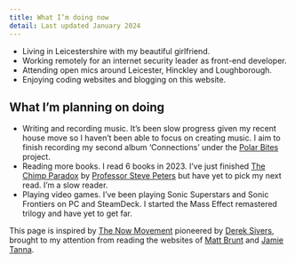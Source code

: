 ```yaml
---
title: What I’m doing now
detail: Last updated January 2024
---
```

- Living in Leicestershire with my beautiful girlfriend.
- Working remotely for an internet security leader as front-end developer.
- Attending open mics around Leicester, Hinckley and Loughborough.
- Enjoying coding websites and blogging on this website.

## What I’m planning on doing

- Writing and recording music. It’s been slow progress given my recent house move so I haven’t been able to focus on creating music. I aim to finish recording my second album ‘Connections’ under the [Polar Bites](https://polarbites.bandcamp.com/) project.
- Reading more books. I read 6 books in 2023. I’ve just finished [The Chimp Paradox](https://profstevepeters.com/books/the-chimp-paradox-book/
) by [Professor Steve Peters](https://profstevepeters.com/about-professor-steve-peters/) but have yet to pick my next read. I’m a slow reader.
- Playing video games. I’ve been playing Sonic Superstars and Sonic Frontiers on PC and SteamDeck. I started the Mass Effect remastered trilogy and have yet to get far.

This page is inspired by [The Now Movement](https://nownownow.com/about) pioneered by [Derek Sivers](https://sive.rs/), brought to my attention from reading the websites of [Matt Brunt](https://brunty.me/now/) and [Jamie Tanna](https://www.jvt.me/now/).
